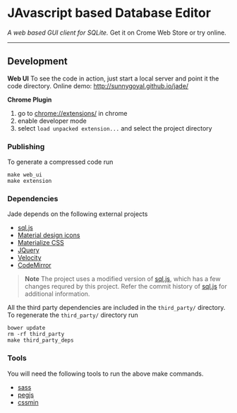 # JAvascript based Database Editor
*A web based GUI client for SQLite.*
Get it on Crome Web Store or try online.

----------

## Development

**Web UI**
To see the code in action, just start a local server and point it the code directory.
Online demo: http://sunnygoyal.github.io/jade/

**Chrome Plugin**

 1. go to [chrome://extensions/](chrome://extensions/) in chrome
 2. enable developer mode
 3. select `load unpacked extension...` and select the project directory

### Publishing
To generate a compressed code run

```
make web_ui
make extension
```

### Dependencies
Jade depends on the following external projects

 - [sql.js](https://github.com/kripken/sql.js/)
 - [Material design icons](https://github.com/google/material-design-icons)
 - [Materialize CSS](https://github.com/Dogfalo/materialize)
 - [JQuery](https://github.com/jquery/jquery)
 - [Velocity](https://github.com/julianshapiro/velocity)
 - [CodeMirror](https://github.com/codemirror/codemirror)

> **Note** The project uses a modified version of [sql.js](https://github.com/sunnygoyal/sql.js), which has a few changes requred by this project. Refer the commit history of [sql.js](https://github.com/sunnygoyal/sql.js) for additional information.

All the third party dependencies are included in the `third_party/` directory.
To regenerate the `third_party/` directory run

```
bower update
rm -rf third_party
make third_party_deps
```

### Tools
You will need the following tools to run the above make commands.

 - [sass](https://github.com/sass/sass)
 - [pegjs](https://github.com/pegjs/pegjs)
 - [cssmin](https://github.com/jbleuzen/node-cssmin)
 
